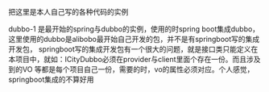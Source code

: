 把这里是本人自己写的各种代码的实例

dubbo-1 是最开始的spring与dubbo的实例，使用的时spring boot集成dubbo，这里使用的dubbo是alibobo最开始自己开发的包，并不是有springboot写的集成开发包，
        springboot写的集成开发包有一个很大的问题，就是接口类只能定义在本项目中，就如：ICityDubbo必须在provider与client里面个存在一份。而且涉及到的VO         等都是每个项目自己一份，需要的时，vo的属性必须对应。个人感觉，springboot集成的不算好用
